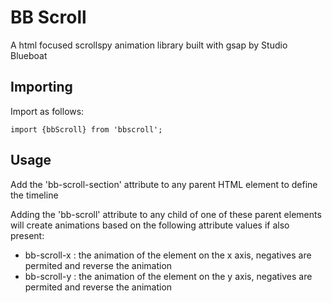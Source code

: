 # BB Scroll
A html focused scrollspy animation library built with gsap by Studio Blueboat

## Importing
Import as follows:

```
import {bbScroll} from 'bbscroll';
```

## Usage
Add the 'bb-scroll-section' attribute to any parent HTML element to define the timeline

Adding the 'bb-scroll' attribute to any child of one of these parent elements will create animations based on the following attribute values if also present:

+ bb-scroll-x : the animation of the element on the x axis, negatives are permited and reverse the animation
+ bb-scroll-y : the animation of the element on the y axis, negatives are permited and reverse the animation